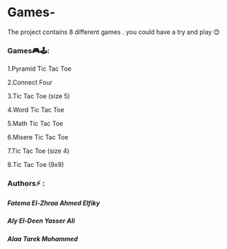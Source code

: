 # Games-
The project contains 8 different games . you could have a try and play 😊

### Games🎮🕹️:
1.Pyramid Tic Tac Toe

2.Connect Four

3.Tic Tac Toe (size 5)

4.Word Tic Tac Toe

5.Math Tic Tac Toe

6.Misere Tic Tac Toe

7.Tic Tac Toe (size 4)

8.Tic Tac Toe (9x9)


### Authors⚡ :

##### Fatema El-Zhraa Ahmed Elfiky
##### Aly El-Deen Yasser Ali
##### Alaa Tarek Mohammed  
